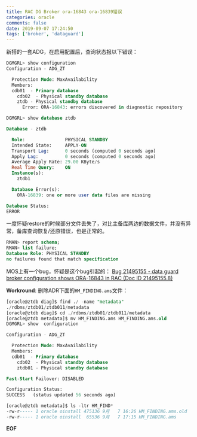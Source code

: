 ```yaml
---
title: RAC DG Broker ora-16843 ora-16839错误
categories: oracle
comments: false
date: 2019-09-07 17:24:50
tags: ['broker', 'dataguard']
---
```

新搭的一套ADG，在启用配置后，查询状态报以下错误：
```sql
DGMGRL> show configuration
Configuration - ADG_ZT

  Protection Mode: MaxAvailability
  Members:
  cdb01  - Primary database
    cdb02  - Physical standby database
    ztdb - Physical standby database
      Error: ORA-16843: errors discovered in diagnostic repository

DGMGRL> show database ztdb

Database - ztdb

  Role:               PHYSICAL STANDBY
  Intended State:     APPLY-ON
  Transport Lag:      0 seconds (computed 0 seconds ago)
  Apply Lag:          0 seconds (computed 0 seconds ago)
  Average Apply Rate: 29.00 KByte/s
  Real Time Query:    ON
  Instance(s):
    ztdb1

  Database Error(s):
    ORA-16839: one or more user data files are missing

Database Status:
ERROR
```

一度怀疑restore的时候部分文件丢失了，对比主备库两边的数据文件，并没有异常，备库查询恢复/还原错误，也是正常的。
```sql
RMAN> report schema;
RMAN> list failure;
Database Role: PHYSICAL STANDBY
no failures found that match specification
```

MOS上有一个bug，怀疑是这个bug引起的：
[Bug 21495155 - data guard broker configuration shows ORA-16843 in RAC (Doc ID 21495155.8)](https://support.oracle.com/epmos/faces/DocumentDisplay?_afrLoop=16551594274140&id=21495155.8&displayIndex=1&_afrWindowMode=0&_adf.ctrl-state=i1oiz6ciq_81)

__Workround__:
删除ADR下面的`HM_FINDING.ams`文件：
```sql
[oracle@ztdb diag]$ find ./ -name "metadata"
./rdbms/ztdb01/ztdb011/metadata
[oracle@ztdb diag]$ cd ./rdbms/ztdb01/ztdb011/metadata
[oracle@ztdb metadata]$ mv HM_FINDING.ams HM_FINDING.ams.old
DGMGRL> show  configuration

Configuration - ADG_ZT

  Protection Mode: MaxAvailability
  Members:
  cdb01  - Primary database
    cdb02  - Physical standby database
    ztdb01 - Physical standby database

Fast-Start Failover: DISABLED

Configuration Status:
SUCCESS   (status updated 56 seconds ago)

[oracle@ztdb metadata]$ ls -ltr HM_FIND*
-rw-r----- 1 oracle oinstall 475136 9月   7 16:26 HM_FINDING.ams.old
-rw-r----- 1 oracle oinstall  65536 9月   7 17:15 HM_FINDING.ams
```

__EOF__
